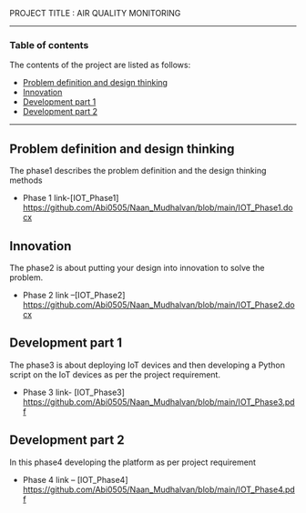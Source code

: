 PROJECT TITLE : AIR QUALITY MONITORING

---

### Table of contents
The contents of the project are listed as follows:

- [Problem definition and design thinking](#problem-definition-and-design-thinking)
- [Innovation](#innovation)
- [Development part 1](#development-part-1)
- [Development part 2](#development-part-2)

---

## Problem definition and design thinking
The phase1 describes the problem definition and the design thinking methods
- Phase 1 link-[IOT_Phase1]
 https://github.com/Abi0505/Naan_Mudhalvan/blob/main/IOT_Phase1.docx


## Innovation
The phase2 is about putting your design into innovation to solve the problem.
- Phase 2 link –[IOT_Phase2]
https://github.com/Abi0505/Naan_Mudhalvan/blob/main/IOT_Phase2.docx


## Development part 1
The phase3 is about deploying IoT devices and then developing a Python script on the IoT devices as per the project requirement. 
- Phase 3  link- [IOT_Phase3]
https://github.com/Abi0505/Naan_Mudhalvan/blob/main/IOT_Phase3.pdf

## Development part 2

In this phase4 developing the platform as per project requirement 
- Phase 4 link – [IOT_Phase4]
https://github.com/Abi0505/Naan_Mudhalvan/blob/main/IOT_Phase4.pdf

